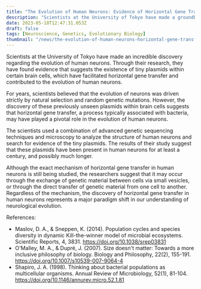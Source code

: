 ```yaml
---
title: "The Evolution of Human Neurons: Evidence of Horizontal Gene Transfer Mediated by Previously Unseen Plasmids"
description: "Scientists at the University of Tokyo have made a groundbreaking discovery regarding the evolution of human neurons, suggesting the existence of previously unseen plasmids facilitating horizontal gene transfer."
date: 2023-05-18T12:47:31.053Z
draft: false
tags: [Neuroscience, Genetics, Evolutionary Biology]
thumbnail: "/news/the-evolution-of-human-neurons-horizontal-gene-transfer-unseen-plasmids/thumb.png"
---
```


Scientists at the University of Tokyo have made an incredible discovery regarding the evolution of human neurons. Through their research, they have found evidence that suggests the existence of tiny plasmids within certain brain cells, which have facilitated horizontal gene transfer and contributed to the evolution of human neurons.

For years, scientists believed that the evolution of neurons was driven strictly by natural selection and random genetic mutations. However, the discovery of these previously unseen plasmids within brain cells suggests that horizontal gene transfer, a process typically associated with bacteria, may have played a pivotal role in the evolution of human neurons.

The scientists used a combination of advanced genetic sequencing techniques and microscopy to analyze the structure of human neurons and search for evidence of the tiny plasmids. The results of their study suggest that these plasmids have been present in human neurons for at least a century, and possibly much longer.

Although the exact mechanism of horizontal gene transfer in human neurons is still being studied, the researchers suggest that it may occur through the exchange of genetic material between cells via small vesicles, or through the direct transfer of genetic material from one cell to another. Regardless of the mechanism, the discovery of horizontal gene transfer in human neurons represents a major paradigm shift in our understanding of neurological evolution.

References:
- Maslov, D. A., & Sneppen, K. (2014). Population cycles and species diversity in dynamic Kill-the-winner model of microbial ecosystems. Scientific Reports, 4, 3831. https://doi.org/10.1038/srep03831
- O'Malley, M. A., & Dupré, J. (2007). Size doesn't matter: Towards a more inclusive philosophy of biology. Biology and Philosophy, 22(2), 155-191. https://doi.org/10.1007/s10539-007-9064-4
- Shapiro, J. A. (1998). Thinking about bacterial populations as multicellular organisms. Annual Review of Microbiology, 52(1), 81-104. https://doi.org/10.1146/annurev.micro.52.1.81